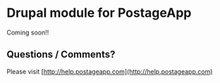 Drupal module for PostageApp
======================================

Coming soon!!

Questions / Comments?
---------------------

Please visit [http://help.postageapp.com](http://help.postageapp.com)
